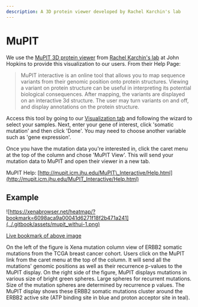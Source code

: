 ```yaml
---
description: A 3D protein viewer developed by Rachel Karchin's lab
---
```


# MuPIT

We use the [MuPIT 3D protein viewer](http://mupit.icm.jhu.edu/) from [Rachel Karchin's lab](http://karchinlab.org/) at John Hopkins to provide this visualization to our users. From their Help Page:

> MuPIT interactive is an online tool that allows you to map sequence variants from their genomic position onto protein structures. Viewing a variant on protein structure can be useful in interpreting its potential biological consequences. After mapping, the variants are displayed on an interactive 3d structure. The user may turn variants on and off, and display annotations on the protein structure.

Access this tool by going to our [Visualization tab](https://xenabrowser.net/heatmap/) and following the wizard to select your samples. Next, enter your gene of interest, click 'somatic mutation' and then click 'Done'. You may need to choose another variable such as 'gene expression'.

Once you have the mutation data you're interested in, click the caret menu at the top of the column and chose 'MuPIT View'. This will send your mutation data to MuPIT and open their viewer in a new tab.

MuPIT Help: [http://mupit.icm.jhu.edu/MuPIT\_Interactive/Help.html](http://mupit.icm.jhu.edu/MuPIT_Interactive/Help.html)

## Example

![https://xenabrowser.net/heatmap/?bookmark=6098aca9a00041d6271f18f2b471a241](../.gitbook/assets/mupit_withui-1.png)

[Live bookmark of above image](https://xenabrowser.net/heatmap/?bookmark=6098aca9a00041d6271f18f2b471a241)

On the left of the figure is Xena mutation column view of ERBB2 somatic mutations from the TCGA breast cancer cohort. Users click on the MuPIT link from the caret menu at the top of the column. It will send all the mutations' genomic positions as well as their recurrence p-values to the MuPIT display. On the right side of the figure, MuPIT displays mutations in various size of bright green spheres. Large spheres for recurrent mutations. Size of the mutation spheres are determined by recurrence p values. The MuPIT display shows these ERBB2 somatic mutations cluster around the ERBB2 active site \(ATP binding site in blue and proton acceptor site in teal\).



